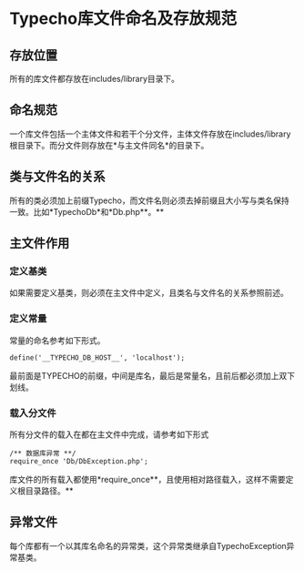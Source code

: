# Typecho库文件命名及存放规范 #

## 存放位置 ##
所有的库文件都存放在includes/library目录下。

## 命名规范 ##
一个库文件包括一个主体文件和若干个分文件，主体文件存放在includes/library根目录下。而分文件则存放在\*与主文件同名\*的目录下。

## 类与文件名的关系 ##
所有的类必须加上前缀Typecho，而文件名则必须去掉前缀且大小写与类名保持一致。比如\*TypechoDb\*和\*Db.php**。**

## 主文件作用 ##
### 定义基类 ###
如果需要定义基类，则必须在主文件中定义，且类名与文件名的关系参照前述。

### 定义常量 ###
常量的命名参考如下形式。
```
define('__TYPECHO_DB_HOST__', 'localhost');
```
最前面是TYPECHO的前缀，中间是库名，最后是常量名，且前后都必须加上双下划线。

### 载入分文件 ###
所有分文件的载入在都在主文件中完成，请参考如下形式
```
/** 数据库异常 **/
require_once 'Db/DbException.php';
```
库文件的所有载入都使用\*require\_once**，且使用相对路径载入，这样不需要定义根目录路径。**

## 异常文件 ##
每个库都有一个以其库名命名的异常类，这个异常类继承自TypechoException异常基类。